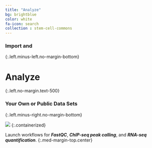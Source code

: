 ```yaml
---
title: "Analyze"
bg: brightblue
color: white
fa-icon: search
collection : stem-cell-commons
---
```



### Import and
{:.left.minus-left.no-margin-bottom}

# Analyze
{:.left.no-margin.text-500}

### Your Own or Public Data Sets
{:.left.minus-right.no-margin-bottom}

<img src="{{ 'img/screen-analyze.jpg' | relative_url }}" />
{:.containerized}

Launch workflows for **_FastQC_**, **_ChIP-seq peak calling_**, and **_RNA-seq quantification_**.
{:.med-margin-top.center}